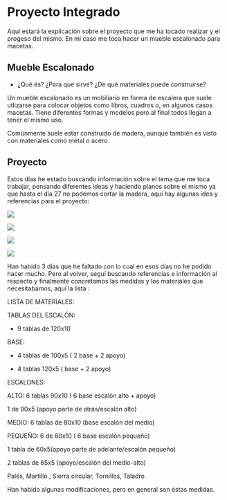 
# Proyecto Integrado


Aquí estará la explicación sobre el proyecto que me ha tocado realizar y el progeso del mismo. En mi caso me toca hacer un mueble escalonado para macetas.

## Mueble Escalonado

- ¿Qué és? ¿Para que sirve? ¿De qué materiales puede construirse?

Un mueble escalonado es un mobiliario en forma de escalera que suele utlizarse para colocar objetos como libros, cuadros o, en algunos casos macetas. 
Tiene diferentes formas y modelos pero al final todos llegan a tener el mismo uso.

Comúnmente suele estar construido de madera, aunque también es visto con materiales como metal o acero.

## Proyecto 

Estos días he estado buscando información sobre el tema que me toca trabajar, pensando diferentes ideas y haciendo planos sobre el mismo ya que hasta el día 27 no podemos cortar la madera, aquí hay algunas idea y referencias para el proyecto:

![](https://github.com/Tabrih/Proyecto-Integrado/blob/main/Im%C3%A1genes/Plano%20mueble.png)

![](https://github.com/Tabrih/Proyecto-Integrado/blob/main/Im%C3%A1genes/Mueble.png)

![](https://github.com/Tabrih/Proyecto-Integrado/blob/main/Im%C3%A1genes/estante-para-baterias-3d-en-estanterias-y-modulares-muebles-equipamiento-32471.jpg)

![](https://github.com/Tabrih/Proyecto-Integrado/blob/main/Im%C3%A1genes/IMG-20220505-WA0004.jpg)

Han habido 3 días que he faltado con lo cual en esos días no he podido hacer mucho. Pero al volver, seguí buscando referencias e información al respecto
y finalmente concretamos las medidas y los materiales que necesitabámos, aquí la lista :

LISTA DE MATERIALES:

TABLAS DEL ESCALÓN:

-  9 tablas de 120x10

BASE:

-  4 tablas de 100x5 ( 2 base + 2 apoyo)

-  4 tablas 120x5 ( base + 2 apoyo)

ESCALONES:

ALTO: 6 tablas 90x10 ( 6 base escalón alto + apoyo)

1 de 90x5 (apoyo parte de atrás/escalón alto)

MEDIO: 6 tablas de 80x10 (base escalón del medio)

PEQUEÑO: 6 de 60x10 ( 6 base escalón pequeño)

1 tabla de 60x5(apoyo parte de adelante/escalón pequeño)

2 tablas de 65x5 (apoyo/escalón del medio-alto)

Palés, Martillo , Sierra circular, Tornillos, Taladro

Han habido algunas modificaciones, pero en general son éstas medidas. 



